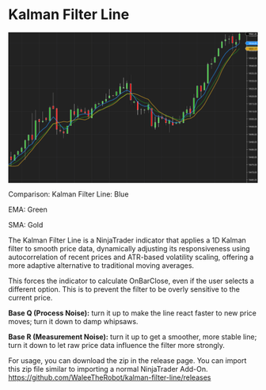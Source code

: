 # Kalman Filter Line

<img src="./screenshot.png" alt="TrustMeBro" style="display: block; margin: 0 auto">

Comparison:
Kalman Filter Line: Blue

EMA: Green

SMA: Gold

The Kalman Filter Line is a NinjaTrader indicator that applies a 1D Kalman filter to smooth price data, dynamically adjusting its responsiveness using autocorrelation of recent prices and ATR-based volatility scaling, offering a more adaptive alternative to traditional moving averages.

This forces the indicator to calculate OnBarClose, even if the user selects a different option. This is to prevent the filter to be overly sensitive to the current price.

**Base Q (Process Noise):** turn it up to make the line react faster to new price moves; turn it down to damp whipsaws.

**Base R (Measurement Noise):** turn it up to get a smoother, more stable line; turn it down to let raw price data influence the filter more strongly.

For usage, you can download the zip in the release page. You can import this zip file similar to importing a normal NinjaTrader Add-On. https://github.com/WaleeTheRobot/kalman-filter-line/releases
